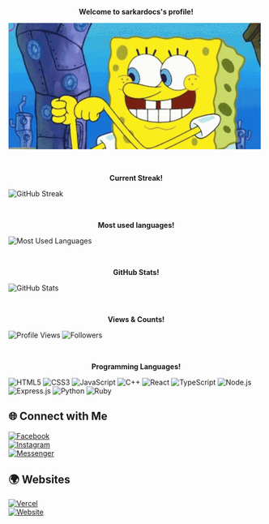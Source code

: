 <p align="center">
  <strong>Welcome to sarkardocs's profile!</strong>
</p>

![welcome](./welcome.gif)

<br>

<p align="center">
  <strong>Current Streak!</strong>
</p>

![GitHub Streak](https://github-readme-streak-stats.herokuapp.com/?user=sarkardocs&theme=dark&hide_border=true&background=ffffff&ring=00aaff&fire=FF8C00&currStreakNum=000000&sideNums=000000&currStreakLabel=00aaff&sideLabels=000000)

<br>
<p align="center">
  <strong>Most used languages!</strong>
</p>

![Most Used Languages](https://github-readme-stats.vercel.app/api/top-langs/?username=sarkardocs&layout=compact&theme=dark&hide_border=true&bg_color=ffffff)

<br>

<p align="center">
  <strong>GitHub Stats!</strong>
</p>

![GitHub Stats](https://github-readme-stats.vercel.app/api?username=sarkardocs&show_icons=true&hide_title=true&theme=light&hide_border=true&bg_color=ffffff&icon_color=00aaff&text_color=000000)

<br>

<p align="center">
  <strong>Views & Counts!</strong>
</p>


![Profile Views](https://komarev.com/ghpvc/?username=sarkardocs&color=blueviolet) ![Followers](https://img.shields.io/github/followers/sarkardocs?style=social)

<br>

<p align="center">
  <strong>Programming Languages!</strong>
</p>

![HTML5](https://img.shields.io/badge/HTML5-E34F26?style=for-the-badge&logo=html5&logoColor=white) 
![CSS3](https://img.shields.io/badge/CSS3-1572B6?style=for-the-badge&logo=css3&logoColor=white) 
![JavaScript](https://img.shields.io/badge/JavaScript-F7DF1C?style=for-the-badge&logo=javascript&logoColor=black) 
![C++](https://img.shields.io/badge/C++-00599C?style=for-the-badge&logo=cplusplus&logoColor=white) 
![React](https://img.shields.io/badge/React-61DAFB?style=for-the-badge&logo=react&logoColor=black) 
![TypeScript](https://img.shields.io/badge/TypeScript-3178C6?style=for-the-badge&logo=typescript&logoColor=white) 
![Node.js](https://img.shields.io/badge/Node.js-339933?style=for-the-badge&logo=node.js&logoColor=white) 
![Express.js](https://img.shields.io/badge/Express.js-000000?style=for-the-badge&logo=express&logoColor=white) 
![Python](https://img.shields.io/badge/Python-3776AB?style=for-the-badge&logo=python&logoColor=white) 
![Ruby](https://img.shields.io/badge/Ruby-CC342D?style=for-the-badge&logo=ruby&logoColor=white)

## 🌐 Connect with Me

[![Facebook](https://img.shields.io/badge/Facebook-1877F2?style=for-the-badge&logo=facebook&logoColor=white)](https://facebook.com/subashbaniyaa)  
[![Instagram](https://img.shields.io/badge/Instagram-E4405F?style=for-the-badge&logo=instagram&logoColor=white)](https://instagram.com/subashbaniyaa)  
[![Messenger](https://img.shields.io/badge/Messenger-00B2FF?style=for-the-badge&logo=facebook-messenger&logoColor=white)](https://m.me/subashbaniyaa)  

## 🌍 Websites

[![Vercel](https://img.shields.io/badge/Vercel-000000?style=for-the-badge&logo=vercel&logoColor=white)](https://sarkardocs.vercel.app)  
[![Website](https://img.shields.io/badge/Website-000000?style=for-the-badge&logo=google-chrome&logoColor=white)](https://subashbaniya.info.np)
